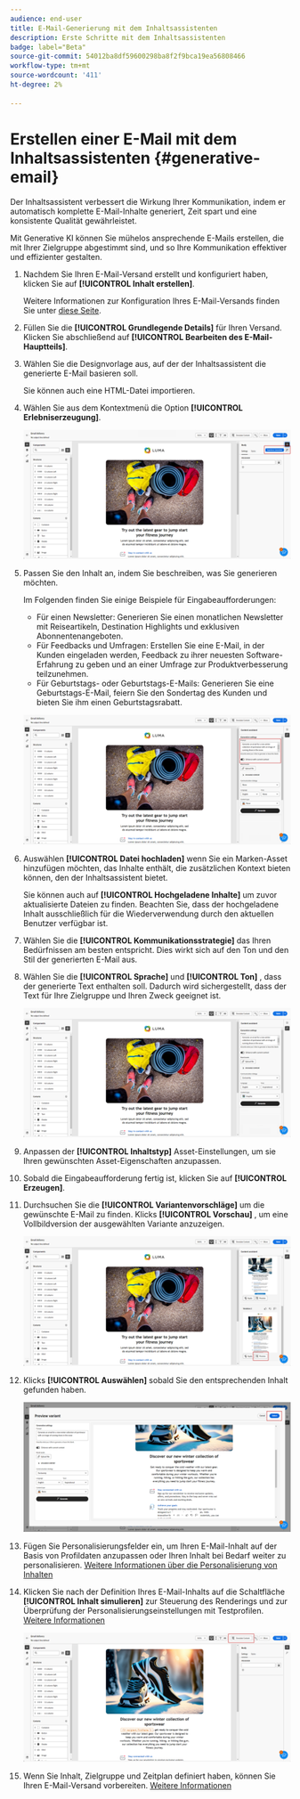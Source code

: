 ```yaml
---
audience: end-user
title: E-Mail-Generierung mit dem Inhaltsassistenten
description: Erste Schritte mit dem Inhaltsassistenten
badge: label="Beta"
source-git-commit: 54012ba8df59600298ba8f2f9bca19ea56808466
workflow-type: tm+mt
source-wordcount: '411'
ht-degree: 2%

---
```


# Erstellen einer E-Mail mit dem Inhaltsassistenten {#generative-email}

Der Inhaltsassistent verbessert die Wirkung Ihrer Kommunikation, indem er automatisch komplette E-Mail-Inhalte generiert, Zeit spart und eine konsistente Qualität gewährleistet.

Mit Generative KI können Sie mühelos ansprechende E-Mails erstellen, die mit Ihrer Zielgruppe abgestimmt sind, und so Ihre Kommunikation effektiver und effizienter gestalten.

1. Nachdem Sie Ihren E-Mail-Versand erstellt und konfiguriert haben, klicken Sie auf **[!UICONTROL Inhalt erstellen]**.

   Weitere Informationen zur Konfiguration Ihres E-Mail-Versands finden Sie unter [diese Seite](../content/create-email-content.md).

1. Füllen Sie die **[!UICONTROL Grundlegende Details]** für Ihren Versand. Klicken Sie abschließend auf **[!UICONTROL Bearbeiten des E-Mail-Hauptteils]**.

1. Wählen Sie die Designvorlage aus, auf der der Inhaltsassistent die generierte E-Mail basieren soll.

   Sie können auch eine HTML-Datei importieren.

1. Wählen Sie aus dem Kontextmenü die Option **[!UICONTROL Erlebniserzeugung]**.

   ![](assets/email-genai-1.png)

1. Passen Sie den Inhalt an, indem Sie beschreiben, was Sie generieren möchten.

   Im Folgenden finden Sie einige Beispiele für Eingabeaufforderungen:

   * Für einen Newsletter: Generieren Sie einen monatlichen Newsletter mit Reiseartikeln, Destination Highlights und exklusiven Abonnentenangeboten.
   * Für Feedbacks und Umfragen: Erstellen Sie eine E-Mail, in der Kunden eingeladen werden, Feedback zu ihrer neuesten Software-Erfahrung zu geben und an einer Umfrage zur Produktverbesserung teilzunehmen.
   * Für Geburtstags- oder Geburtstags-E-Mails: Generieren Sie eine Geburtstags-E-Mail, feiern Sie den Sondertag des Kunden und bieten Sie ihm einen Geburtstagsrabatt.

   ![](assets/email-genai-2.png)

1. Auswählen **[!UICONTROL Datei hochladen]** wenn Sie ein Marken-Asset hinzufügen möchten, das Inhalte enthält, die zusätzlichen Kontext bieten können, den der Inhaltsassistent bietet.

   Sie können auch auf **[!UICONTROL Hochgeladene Inhalte]** um zuvor aktualisierte Dateien zu finden. Beachten Sie, dass der hochgeladene Inhalt ausschließlich für die Wiederverwendung durch den aktuellen Benutzer verfügbar ist.

1. Wählen Sie die **[!UICONTROL Kommunikationsstrategie]** das Ihren Bedürfnissen am besten entspricht. Dies wirkt sich auf den Ton und den Stil der generierten E-Mail aus.

1. Wählen Sie die **[!UICONTROL Sprache]** und **[!UICONTROL Ton]** , dass der generierte Text enthalten soll. Dadurch wird sichergestellt, dass der Text für Ihre Zielgruppe und Ihren Zweck geeignet ist.

   ![](assets/email-genai-3.png)

1. Anpassen der **[!UICONTROL Inhaltstyp]** Asset-Einstellungen, um sie Ihren gewünschten Asset-Eigenschaften anzupassen.

1. Sobald die Eingabeaufforderung fertig ist, klicken Sie auf **[!UICONTROL Erzeugen]**.

1. Durchsuchen Sie die **[!UICONTROL Variantenvorschläge]** um die gewünschte E-Mail zu finden. Klicks **[!UICONTROL Vorschau]** , um eine Vollbildversion der ausgewählten Variante anzuzeigen.

   ![](assets/email-genai-4.png)

1. Klicks **[!UICONTROL Auswählen]** sobald Sie den entsprechenden Inhalt gefunden haben.

   ![](assets/email-genai-5.png)

1. Fügen Sie Personalisierungsfelder ein, um Ihren E-Mail-Inhalt auf der Basis von Profildaten anzupassen oder Ihren Inhalt bei Bedarf weiter zu personalisieren. [Weitere Informationen über die Personalisierung von Inhalten](../personalization/personalize.md)

1. Klicken Sie nach der Definition Ihres E-Mail-Inhalts auf die Schaltfläche **[!UICONTROL Inhalt simulieren]** zur Steuerung des Renderings und zur Überprüfung der Personalisierungseinstellungen mit Testprofilen.  [Weitere Informationen](../preview-test/preview-content.md)

   ![](assets/email-genai-6.png)

1. Wenn Sie Inhalt, Zielgruppe und Zeitplan definiert haben, können Sie Ihren E-Mail-Versand vorbereiten. [Weitere Informationen](../monitor/prepare-send.md)

